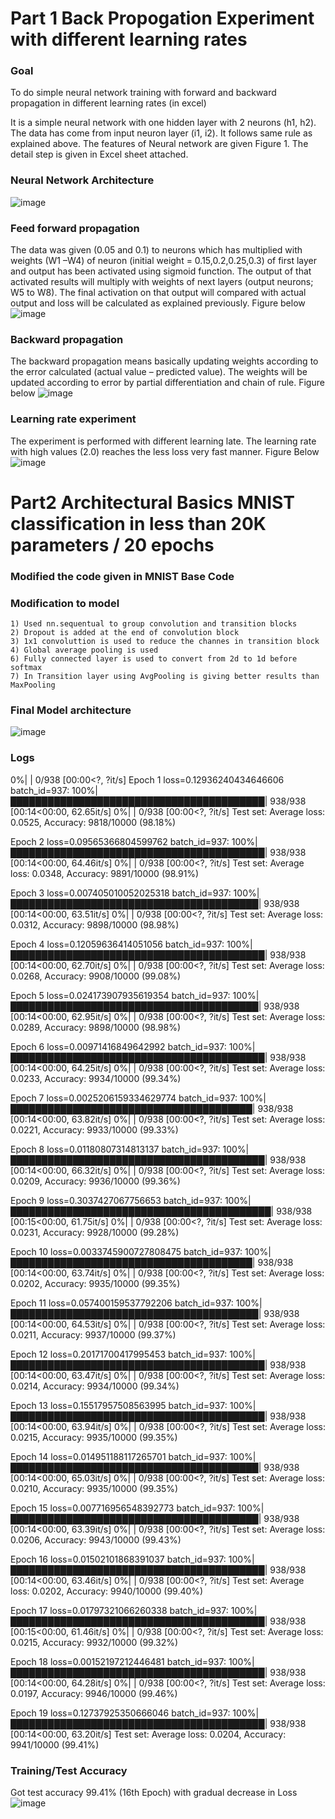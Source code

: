 # Part 1 Back Propogation Experiment with different learning rates 
### Goal
To do simple neural network training with forward and backward propagation in different learning rates (in excel)

It is a simple neural network with one hidden layer with 2 neurons (h1, h2). The data has come from input neuron layer (i1, i2). It follows same rule as explained above. The features of Neural network are given Figure 1. The detail step is given in Excel sheet attached. 
### Neural Network Architecture 
![image](https://github.com/sumsumsp/ERA_2023/assets/77090119/c717bfdc-beac-491d-8c89-e94ebb59e244)

### Feed forward propagation
The data was given (0.05 and 0.1) to neurons which has multiplied with weights (W1 –W4) of neuron (initial weight = 0.15,0.2,0.25,0.3) of first layer and output has been activated using sigmoid function. The output of that activated results will multiply with weights of next layers (output neurons; W5 to W8). The final activation on that output will compared with actual output and loss will be calculated as explained previously. Figure below
![image](https://github.com/sumsumsp/ERA_2023/assets/77090119/8ae80bb8-6b1b-4dc4-8625-e86e5dc4ea1f)

### Backward propagation 
The backward propagation means basically updating weights according to the error calculated (actual value – predicted value). The weights will be updated according to error by partial differentiation and chain of rule. Figure below
![image](https://github.com/sumsumsp/ERA_2023/assets/77090119/8b252779-cd17-4977-8273-e3f51679fbeb)

### Learning rate experiment
The experiment is performed with different learning late. The learning rate with high values (2.0) reaches the less loss very fast manner. Figure Below
![image](https://github.com/sumsumsp/ERA_2023/assets/77090119/829899cd-e961-4236-bda1-a385576bcf6b)


# Part2 Architectural Basics MNIST classification in less than 20K parameters / 20 epochs 
### Modified the code given in MNIST Base Code
### Modification to model
    1) Used nn.sequentual to group convolution and transition blocks
    2) Dropout is added at the end of convolution block
    3) 1x1 convoluttion is used to reduce the channes in transition block
    4) Global average pooling is used 
    6) Fully connected layer is used to convert from 2d to 1d before softmax
    7) In Transition layer using AvgPooling is giving better results than MaxPooling
 
 ### Final Model architecture 
 
 ![image](https://github.com/sumsumsp/ERA_2023/assets/77090119/0b1f4819-0434-4dcf-b7fb-549e615ee2d2)

### Logs 
  0%|                                                                                          | 0/938 [00:00<?, ?it/s]
Epoch 1
loss=0.12936240434646606 batch_id=937: 100%|█████████████████████████████████████████| 938/938 [00:14<00:00, 62.65it/s]
  0%|                                                                                          | 0/938 [00:00<?, ?it/s]
Test set: Average loss: 0.0525, Accuracy: 9818/10000 (98.18%)

Epoch 2
loss=0.09565366804599762 batch_id=937: 100%|█████████████████████████████████████████| 938/938 [00:14<00:00, 64.46it/s]
  0%|                                                                                          | 0/938 [00:00<?, ?it/s]
Test set: Average loss: 0.0348, Accuracy: 9891/10000 (98.91%)

Epoch 3
loss=0.007405010052025318 batch_id=937: 100%|████████████████████████████████████████| 938/938 [00:14<00:00, 63.51it/s]
  0%|                                                                                          | 0/938 [00:00<?, ?it/s]
Test set: Average loss: 0.0312, Accuracy: 9898/10000 (98.98%)

Epoch 4
loss=0.12059636414051056 batch_id=937: 100%|█████████████████████████████████████████| 938/938 [00:14<00:00, 62.70it/s]
  0%|                                                                                          | 0/938 [00:00<?, ?it/s]
Test set: Average loss: 0.0268, Accuracy: 9908/10000 (99.08%)

Epoch 5
loss=0.024173907935619354 batch_id=937: 100%|████████████████████████████████████████| 938/938 [00:14<00:00, 62.95it/s]
  0%|                                                                                          | 0/938 [00:00<?, ?it/s]
Test set: Average loss: 0.0289, Accuracy: 9898/10000 (98.98%)

Epoch 6
loss=0.00971416849642992 batch_id=937: 100%|█████████████████████████████████████████| 938/938 [00:14<00:00, 64.25it/s]
  0%|                                                                                          | 0/938 [00:00<?, ?it/s]
Test set: Average loss: 0.0233, Accuracy: 9934/10000 (99.34%)

Epoch 7
loss=0.0025206159334629774 batch_id=937: 100%|███████████████████████████████████████| 938/938 [00:14<00:00, 63.82it/s]
  0%|                                                                                          | 0/938 [00:00<?, ?it/s]
Test set: Average loss: 0.0221, Accuracy: 9933/10000 (99.33%)

Epoch 8
loss=0.01180807314813137 batch_id=937: 100%|█████████████████████████████████████████| 938/938 [00:14<00:00, 66.32it/s]
  0%|                                                                                          | 0/938 [00:00<?, ?it/s]
Test set: Average loss: 0.0209, Accuracy: 9936/10000 (99.36%)

Epoch 9
loss=0.3037427067756653 batch_id=937: 100%|██████████████████████████████████████████| 938/938 [00:15<00:00, 61.75it/s]
  0%|                                                                                          | 0/938 [00:00<?, ?it/s]
Test set: Average loss: 0.0231, Accuracy: 9928/10000 (99.28%)

Epoch 10
loss=0.0033745900727808475 batch_id=937: 100%|███████████████████████████████████████| 938/938 [00:14<00:00, 63.74it/s]
  0%|                                                                                          | 0/938 [00:00<?, ?it/s]
Test set: Average loss: 0.0202, Accuracy: 9935/10000 (99.35%)

Epoch 11
loss=0.057400159537792206 batch_id=937: 100%|████████████████████████████████████████| 938/938 [00:14<00:00, 64.53it/s]
  0%|                                                                                          | 0/938 [00:00<?, ?it/s]
Test set: Average loss: 0.0211, Accuracy: 9937/10000 (99.37%)

Epoch 12
loss=0.20171700417995453 batch_id=937: 100%|█████████████████████████████████████████| 938/938 [00:14<00:00, 63.47it/s]
  0%|                                                                                          | 0/938 [00:00<?, ?it/s]
Test set: Average loss: 0.0214, Accuracy: 9934/10000 (99.34%)

Epoch 13
loss=0.15517957508563995 batch_id=937: 100%|█████████████████████████████████████████| 938/938 [00:14<00:00, 63.94it/s]
  0%|                                                                                          | 0/938 [00:00<?, ?it/s]
Test set: Average loss: 0.0215, Accuracy: 9935/10000 (99.35%)

Epoch 14
loss=0.014951188117265701 batch_id=937: 100%|████████████████████████████████████████| 938/938 [00:14<00:00, 65.03it/s]
  0%|                                                                                          | 0/938 [00:00<?, ?it/s]
Test set: Average loss: 0.0210, Accuracy: 9935/10000 (99.35%)

Epoch 15
loss=0.007716956548392773 batch_id=937: 100%|████████████████████████████████████████| 938/938 [00:14<00:00, 63.39it/s]
  0%|                                                                                          | 0/938 [00:00<?, ?it/s]
Test set: Average loss: 0.0206, Accuracy: 9943/10000 (99.43%)

Epoch 16
loss=0.01502101868391037 batch_id=937: 100%|█████████████████████████████████████████| 938/938 [00:14<00:00, 63.46it/s]
  0%|                                                                                          | 0/938 [00:00<?, ?it/s]
Test set: Average loss: 0.0202, Accuracy: 9940/10000 (99.40%)

Epoch 17
loss=0.01797321066260338 batch_id=937: 100%|█████████████████████████████████████████| 938/938 [00:15<00:00, 61.46it/s]
  0%|                                                                                          | 0/938 [00:00<?, ?it/s]
Test set: Average loss: 0.0215, Accuracy: 9932/10000 (99.32%)

Epoch 18
loss=0.00152197212446481 batch_id=937: 100%|█████████████████████████████████████████| 938/938 [00:14<00:00, 64.28it/s]
  0%|                                                                                          | 0/938 [00:00<?, ?it/s]
Test set: Average loss: 0.0197, Accuracy: 9946/10000 (99.46%)

Epoch 19
loss=0.12737925350666046 batch_id=937: 100%|█████████████████████████████████████████| 938/938 [00:14<00:00, 63.20it/s]
Test set: Average loss: 0.0204, Accuracy: 9941/10000 (99.41%)

### Training/Test Accuracy 
Got test accuracy 99.41% (16th Epoch) with gradual decrease in Loss 
![image](https://github.com/sumsumsp/ERA_2023/assets/77090119/9a9c5f93-73fd-46d7-93c2-88690da22bd3)

